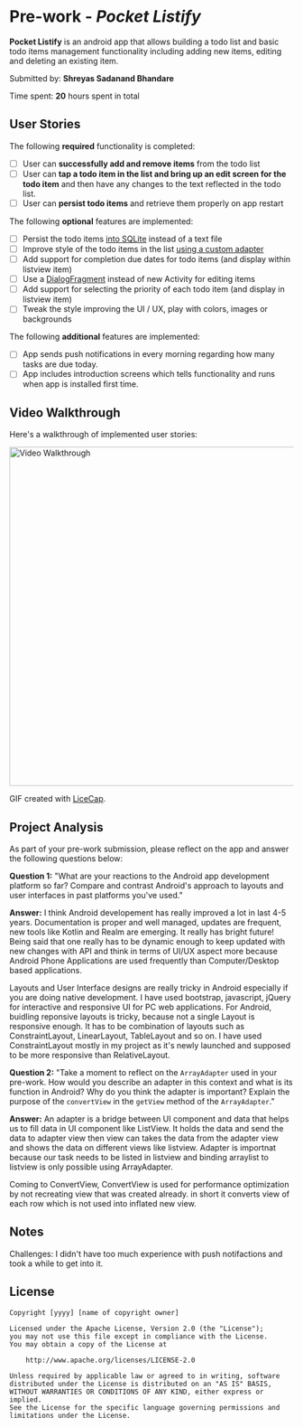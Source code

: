 # Pre-work - *Pocket Listify*

**Pocket Listify** is an android app that allows building a todo list and basic todo items management functionality including adding new items, editing and deleting an existing item.

Submitted by: **Shreyas Sadanand Bhandare**

Time spent: **20** hours spent in total

## User Stories

The following **required** functionality is completed:

* [ ] User can **successfully add and remove items** from the todo list
* [ ] User can **tap a todo item in the list and bring up an edit screen for the todo item** and then have any changes to the text reflected in the todo list.
* [ ] User can **persist todo items** and retrieve them properly on app restart

The following **optional** features are implemented:

* [ ] Persist the todo items [into SQLite](http://guides.codepath.com/android/Persisting-Data-to-the-Device#sqlite) instead of a text file
* [ ] Improve style of the todo items in the list [using a custom adapter](http://guides.codepath.com/android/Using-an-ArrayAdapter-with-ListView)
* [ ] Add support for completion due dates for todo items (and display within listview item)
* [ ] Use a [DialogFragment](http://guides.codepath.com/android/Using-DialogFragment) instead of new Activity for editing items
* [ ] Add support for selecting the priority of each todo item (and display in listview item)
* [ ] Tweak the style improving the UI / UX, play with colors, images or backgrounds

The following **additional** features are implemented:

* [ ] App sends push notifications in every morning regarding how many tasks are due today. 
* [ ] App includes introduction screens which tells functionality and runs when app is installed first time. 

## Video Walkthrough

Here's a walkthrough of implemented user stories:

<img src='http://imgur.com/keiJaJQ.gif' title='Video Walkthrough' width='600' alt='Video Walkthrough' />

GIF created with [LiceCap](http://www.cockos.com/licecap/).

## Project Analysis

As part of your pre-work submission, please reflect on the app and answer the following questions below:

**Question 1:** "What are your reactions to the Android app development platform so far? Compare and contrast Android's approach to layouts and user interfaces in past platforms you've used."

**Answer:** I think Android developement has really improved a lot in last 4-5 years. Documentation is proper and well managed, updates are frequent, new tools like Kotlin and Realm are emerging. It really has bright future! Being said that one really has to be dynamic enough to keep updated with new changes with API and think in terms of UI/UX aspect more because Android Phone Applications are used frequently than Computer/Desktop based applications. 

Layouts and User Interface designs are really tricky in Android especially if you are doing native development. I have used bootstrap, javascript, jQuery for interactive and responsive UI for PC web applications. For Android, buidling reponsive layouts is tricky, because not a single Layout is responsive enough. It has to be combination of layouts such as ConstraintLayout, LinearLayout, TableLayout and so on. I have used ConstraintLayout mostly in my project as it's newly launched and supposed to be more responsive than RelativeLayout. 

**Question 2:** "Take a moment to reflect on the `ArrayAdapter` used in your pre-work. How would you describe an adapter in this context and what is its function in Android? Why do you think the adapter is important? Explain the purpose of the `convertView` in the `getView` method of the `ArrayAdapter`."

**Answer:** An adapter is a bridge between UI component and data that helps us to fill data in UI component like ListView. It holds the data and send the data to adapter view then view can takes the data from the adapter view and shows the data on different views like listview. Adapter is importnat because our task needs to be listed in listview and binding arraylist to listview is only possible using ArrayAdapter. 

Coming to ConvertView, ConvertView is used for performance optimization by not recreating view that was created already. in short it converts view of each row which is not used into inflated new view. 

## Notes

Challenges: I didn't have too much experience with push notifactions and took a while to get into it. 

## License

    Copyright [yyyy] [name of copyright owner]

    Licensed under the Apache License, Version 2.0 (the "License");
    you may not use this file except in compliance with the License.
    You may obtain a copy of the License at

        http://www.apache.org/licenses/LICENSE-2.0

    Unless required by applicable law or agreed to in writing, software
    distributed under the License is distributed on an "AS IS" BASIS,
    WITHOUT WARRANTIES OR CONDITIONS OF ANY KIND, either express or implied.
    See the License for the specific language governing permissions and
    limitations under the License.
